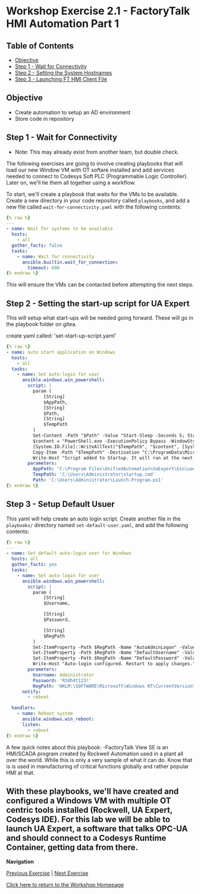 # Workshop Exercise 2.1 - FactoryTalk HMI Automation Part 1

## Table of Contents

* [Objective](#objective)
* [Step 1 - Wait for Connectivity](#step-1---wait-for-connectivity)
* [Step 2 - Setting the System Hostnames](#step-2---setting-the-system-hostnames)
* [Step 3 - Launching FT HMI Client File](#step-3---Launching-FactoryTalk-HMI-Client-File)

## Objective

* Create automation to setup an AD environment
* Store code in repository

## Step 1 - Wait for Connectivity
- Note: This may already exist from another team, but double check.

The following exercises are going to involve creating playbooks that will load our new Window VM with OT softare installed and add services needed to connect to Codesys Soft PLC (Programmable Logic Controller). Later on, we'll tie them all together using a workflow.

To start, we'll create a playbook that waits for the VMs to be available. Create a new directory in your code repository called `playbooks`, and add a new file called `wait-for-connectivity.yaml` with the following contents:

```yaml
{% raw %}
---
- name: Wait for systems to be available
  hosts:
    - all
  gather_facts: false
  tasks:
    - name: Wait for connectivity
      ansible.builtin.wait_for_connection:
        timeout: 600
{% endraw %}
```

This will ensure the VMs can be contacted before attempting the next steps.

## Step 2 - Setting the start-up script for UA Expert
This will setup what start-ups will be needed going forward. These will go in the playbook folder on gitea. 

create yaml called: 'set-start-up-script.yaml' 

```yaml
{% raw %}
- name: auto start application on Windows
  hosts:
    - all
  tasks:
    - name: Set auto-login for user
      ansible.windows.win_powershell:
        script: |
          param (
              [String]
              $AppPath,
              [String]
              $Path,
              [String]
              $TempPath
          )
          Set-Content -Path "$Path" -Value "Start-Sleep -Seconds 5; Start-Process -FilePath \"$AppPath\"" -Encoding UTF8
          $content = "PowerShell.exe -ExecutionPolicy Bypass -WindowStyle Hidden -File $Path"
          [System.IO.File]::WriteAllText("$TempPath", "$content", [System.Text.UTF8Encoding]::new($false))
          Copy-Item -Path "$TempPath" -Destination "C:\ProgramData\Microsoft\Windows\Start Menu\Programs\Startup\" -Force    
          Write-Host "Script added to Startup. It will run at the next login."
        parameters:
          AppPath: 'C:\Program Files\UnifiedAutomation\UaExpert\bin\uaexpert.exe'
          TempPath: 'C:\Users\Administrator\startup.cmd'
          Path: 'C:\Users\Administrator\Launch-Program.ps1'
{% endraw %}
```

## Step 3 - Setup Default Usuer
This yaml will help create an auto login script. Create another file in the `playbooks/` directory named `set-default-user.yaml`, and add the following contents:

```yaml
{% raw %}
---
- name: Set default auto-login user for Windows
  hosts: all
  gather_facts: yes
  tasks:
    - name: Set auto-login for user
      ansible.windows.win_powershell:
        script: |
          param (
              [String]
              $Username,

              [String]
              $Password,

              [String]
              $RegPath
          )
          Set-ItemProperty -Path $RegPath -Name "AutoAdminLogon" -Value "1" -Type String
          Set-ItemProperty -Path $RegPath -Name "DefaultUsername" -Value $Username -Type String
          Set-ItemProperty -Path $RegPath -Name "DefaultPassword" -Value $Password -Type String
          Write-Host "Auto-login configured. Restart to apply changes."
        parameters:
          Username: Administrator
          Password: 'R3dh4t123!'
          RegPath: 'HKLM:\SOFTWARE\Microsoft\Windows NT\CurrentVersion\Winlogon'
      notify:
        - reboot

  handlers:
    - name: Reboot system
      ansible.windows.win_reboot:
      listen:
        - reboot
{% endraw %}
```


A few quick notes about this playbook:
-FactoryTalk View SE is an HMI/SCADA program created by Rockwell Automation used in a plant all over the world. While this is only a very sample of what it can do. Know that is is used in manufacturing of critical functions globally and rather popular HMI at that.  


With these playbooks, we'll have created and configured a Windows VM with multiple OT centric tools installed (Rockwell, UA Expert, Codesys IDE). For this lab we will be able to launch UA Expert, a software that talks OPC-UA and should connect to a Codesys Runtime Container, getting data from there. 
---
**Navigation**

[Previous Exercise](../1.4-adding-chart-to-argocd/) | [Next Exercise](../3.1-contoller-as-code/)

[Click here to return to the Workshop Homepage](../../README.md)
